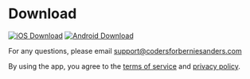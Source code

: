 # Download

[![iOS Download](https://upload.wikimedia.org/wikipedia/commons/thumb/3/3c/Download_on_the_App_Store_Badge.svg/200px-Download_on_the_App_Store_Badge.svg.png)](https://apps.apple.com/us/app/bernie-bnb/id1489048299) [![Android Download](https://upload.wikimedia.org/wikipedia/commons/thumb/7/78/Google_Play_Store_badge_EN.svg/200px-Google_Play_Store_badge_EN.svg.png)](https://play.google.com/store/apps/details?id=com.codersforberniesanders.berniebnb)

For any questions, please email [support@codersforberniesanders.com](mailto:support@codersforberniesanders.com)

By using the app, you agree to the [terms of service](https://berniebnb.s3.amazonaws.com/terms_and_conditions.html) and [privacy policy](https://berniebnb.s3.amazonaws.com/privacy_policy.html).
